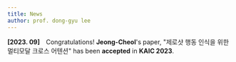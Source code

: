 ```yaml
---
title: News
author: prof. dong-gyu lee
---
```

**[2023. 09]** Congratulations! **Jeong-Cheol**'s paper, "제로샷 행동 인식을 위한 멀티모달 크로스 어텐션" has been **accepted** in **KAIC 2023**.
